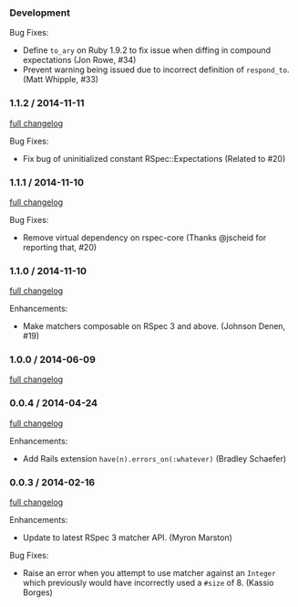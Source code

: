 ### Development

Bug Fixes:

* Define `to_ary` on Ruby 1.9.2 to fix issue when diffing in compound expectations
  (Jon Rowe, #34)
* Prevent warning being issued due to incorrect definition of `respond_to`.
  (Matt Whipple, #33)

### 1.1.2 / 2014-11-11

[full changelog](http://github.com/rspec/rspec-collection_matchers/compare/v1.1.1...v1.1.2)

Bug Fixes:

* Fix bug of uninitialized constant RSpec::Expectations (Related to #20)

### 1.1.1 / 2014-11-10

[full changelog](http://github.com/rspec/rspec-collection_matchers/compare/v1.1.0...v1.1.1)

Bug Fixes:

* Remove virtual dependency on rspec-core (Thanks @jscheid for reporting that, #20)

### 1.1.0 / 2014-11-10

[full changelog](http://github.com/rspec/rspec-collection_matchers/compare/v1.0.0...v1.1.0)

Enhancements:

* Make matchers composable on RSpec 3 and above. (Johnson Denen, #19)

### 1.0.0 / 2014-06-09

[full changelog](http://github.com/rspec/rspec-collection_matchers/compare/v0.0.4...v1.0.0)

### 0.0.4 / 2014-04-24

[full changelog](http://github.com/rspec/rspec-collection_matchers/compare/v0.0.3...v0.0.4)

Enhancements:

* Add Rails extension `have(n).errors_on(:whatever)` (Bradley Schaefer)

### 0.0.3 / 2014-02-16

[full changelog](http://github.com/rspec/rspec-collection_matchers/compare/v0.0.2...v0.0.3)

Enhancements:

* Update to latest RSpec 3 matcher API. (Myron Marston)

Bug Fixes:

* Raise an error when you attempt to use matcher against an `Integer`
  which previously would have incorrectly used a `#size` of 8. (Kassio Borges)
